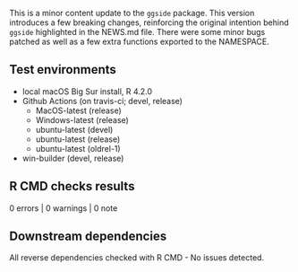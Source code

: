 This is a minor content update to the `ggside` package. This version introduces a few breaking changes, reinforcing the original intention behind `ggside` highlighted in the NEWS.md file. There were some minor bugs patched as well as a few extra functions exported to the NAMESPACE.

## Test environments
* local macOS Big Sur install, R 4.2.0
* Github Actions (on travis-ci; devel, release)
  * MacOS-latest (release)
  * Windows-latest (release)
  * ubuntu-latest (devel)
  * ubuntu-latest (release)
  * ubuntu-latest (oldrel-1)
* win-builder (devel, release)


## R CMD checks results

0 errors | 0 warnings | 0 note

## Downstream dependencies

All reverse dependencies checked with R CMD - No issues detected.

